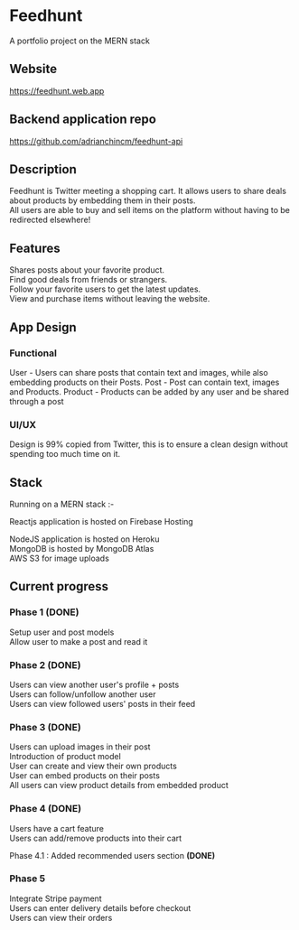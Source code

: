 # Feedhunt

A portfolio project on the MERN stack

## Website

https://feedhunt.web.app

## Backend application repo

https://github.com/adrianchincm/feedhunt-api

## Description

Feedhunt is Twitter meeting a shopping cart. It allows users to share deals about products by embedding them in their posts.  
All users are able to buy and sell items on the platform without having to be redirected elsewhere!

## Features

Shares posts about your favorite product.  
Find good deals from friends or strangers.  
Follow your favorite users to get the latest updates.   
View and purchase items without leaving the website.

## App Design

### Functional

User - Users can share posts that contain text and images, while also embedding products on their Posts.
Post - Post can contain text, images and Products.
Product - Products can be added by any user and be shared through a post

### UI/UX
Design is 99% copied from Twitter, this is to ensure a clean design without spending too much time on it.

## Stack
Running on a MERN stack :-  
  
Reactjs application is hosted on Firebase Hosting  

NodeJS application is hosted on Heroku  
MongoDB is hosted by MongoDB Atlas  
AWS S3 for image uploads

## Current progress

### Phase 1 **(DONE)**  
Setup user and post models   
Allow user to make a post and read it    

### Phase 2 **(DONE)**   
Users can view another user's profile + posts  
Users can follow/unfollow another user  
Users can view followed users' posts in their feed  

### Phase 3 **(DONE)**   
Users can upload images in their post  
Introduction of product model  
User can create and view their own products  
User can embed products on their posts  
All users can view product details from embedded product  

### Phase 4 **(DONE)**   
Users have a cart feature  
Users can add/remove products into their cart  

Phase 4.1 : Added recommended users section **(DONE)**  

### Phase 5  
Integrate Stripe payment  
Users can enter delivery details before checkout  
Users can view their orders
